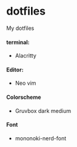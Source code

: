 # dotfiles
My dotfiles

#### terminal:
- Alacritty

#### Editor:
- Neo vim

#### Colorscheme
- Gruvbox dark medium

#### Font
- mononoki-nerd-font
